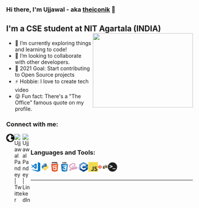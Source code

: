 ### Hi there, I'm Ujjawal - aka [theiconik][website] 👋

## I'm a CSE student at NIT Agartala (INDIA) <img align="right" width="270" height="200" src="https://media.giphy.com/media/5U6ltJKeC909unpgNo/giphy.gif">
- 🌱 I’m currently exploring things and learning to code! 
- 👯 I’m looking to collaborate with other developers.
- 🥅 2021 Goal: Start contributing to Open Source projects
- ⚡ Hobbie: I love to create tech video
- 😜 Fun fact: There's a "The Office" famous quote on my profile.

### Connect with me:

[<img align="left" alt="theiconik.github.io" width="22px" src="https://raw.githubusercontent.com/iconic/open-iconic/master/svg/globe.svg" />][website]
[<img align="left" alt="Ujjawal Pandey | Twitter" width="22px" src="https://cdn.jsdelivr.net/npm/simple-icons@v3/icons/twitter.svg" />][twitter]
[<img align="left" alt="Ujjawal Pandey | LinkedIn" width="22px" src="https://cdn.jsdelivr.net/npm/simple-icons@v3/icons/linkedin.svg" />][linkedin]

<br />

### Languages and Tools:

<img align="left" alt="Visual Studio Code" width="26px" src="https://raw.githubusercontent.com/github/explore/80688e429a7d4ef2fca1e82350fe8e3517d3494d/topics/visual-studio-code/visual-studio-code.png" />
<img align="left" alt="Python" width="26px" src="https://raw.githubusercontent.com/github/explore/80688e429a7d4ef2fca1e82350fe8e3517d3494d/topics/python/python.png"/>
<img align="left" alt="HTML5" width="26px" src="https://raw.githubusercontent.com/github/explore/80688e429a7d4ef2fca1e82350fe8e3517d3494d/topics/html/html.png" />
<img align="left" alt="CSS3" width="26px" src="https://raw.githubusercontent.com/github/explore/80688e429a7d4ef2fca1e82350fe8e3517d3494d/topics/css/css.png" />
<img align="left" alt="Sass" width="26px" src="https://raw.githubusercontent.com/github/explore/80688e429a7d4ef2fca1e82350fe8e3517d3494d/topics/sass/sass.png" />
<img align="left" alt="C++" width="26px" src="https://raw.githubusercontent.com/github/explore/80688e429a7d4ef2fca1e82350fe8e3517d3494d/topics/cpp/cpp.png"/>
<img align="left" alt="JavaScript" width="26px" src="https://raw.githubusercontent.com/github/explore/80688e429a7d4ef2fca1e82350fe8e3517d3494d/topics/javascript/javascript.png" />
<img align="left" alt="Git" width="26px" src="https://raw.githubusercontent.com/github/explore/80688e429a7d4ef2fca1e82350fe8e3517d3494d/topics/git/git.png" />
<img align="left" alt="Terminal" width="26px" src="https://raw.githubusercontent.com/github/explore/80688e429a7d4ef2fca1e82350fe8e3517d3494d/topics/terminal/terminal.png" />

<br />
<br />

---

[website]: https://theiconik.github.io
[twitter]: https://twitter.com/the_iconik_
[youtube]: https://www.youtube.com/channel/UCKyJnK6WlIdxeeU4_AkbcuA
[linkedin]: https://www.linkedin.com/in/ujjawal-pandey-b35524117/

